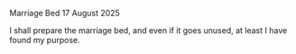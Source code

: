 Marriage Bed
17 August 2025

I shall prepare the marriage bed,
and even if it goes unused,
at least I have found my purpose.
